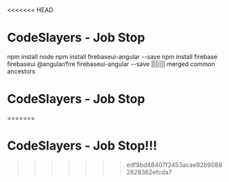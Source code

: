 <<<<<<< HEAD
# CodeSlayers - Job Stop
npm install node
npm install firebaseui-angular --save
npm install firebase firebaseui @angular/fire firebaseui-angular --save
||||||| merged common ancestors
# CodeSlayers - Job Stop

=======
# CodeSlayers - Job Stop!!!

>>>>>>> edf9bd48407f2453acae92b90882828362efcda7
